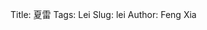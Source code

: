 Title: 夏雷
Tags: Lei
Slug: lei
Author: Feng Xia

<div id="sth"></div>

<script type="text/babel">
 var images = [];
 for (var i=1; i<125; i++){
   var pad = "0000";
   var str = ""+i;
   var name = pad.substring(0, pad.length - str.length) + str;
   images.push({
     key: i,
     thumb: "/images/memory/"+name+"-small.jpg",
     full: "/images/memory/"+name+".jpg"
   });
 }

 var DisplayListBox = React.createClass({
   render: function(){
     var imageThumbs = this.props.displayList.map(function(img){
       return (
         <img key={img.key}
              onClick={this.props.onClick.bind(null,img)}
              className="mythumbnail"
              src={img.thumb} />
       );
     },this);

     return (
       <div>
         {imageThumbs}
       </div>
     );
   }
 });

 var OneBox = React.createClass({
   render: function(){
     return(
       <div className="row center-align">
         <img src={this.props.image.full}
              onClick={this.props.onNext}
              style={{maxHeight:"67vh"}} />

         { this.props.showMore?
            <div id="showMore"
                 onClick={this.props.onClick}>
              <i className="fa fa-expand"></i>
              Show more
            </div>
         :null }

         <DisplayListBox displayList={this.props.displayList}
                         onClick={this.props.setImage}
                         className="col s12"/>
       </div>
     );
   }
 });

 var ImageField = React.createClass({
   render: function(){
     var img = this.props.img;

     return (
       <div style={{display:"block"}}>
         <span onClick={this.props.onClick.bind(null,img)}>
           <img src={img.thumb} width="100%"/>
         </span>
       </div>
     );
   }
 });

 var PresentationBox = React.createClass({
   getInitialState: function(){
     return {
       showing: this.props.images[70],
       showMore: true,
       displayList: []
     }
   },
   componentDidMount: function(){
     var that = this;
     document.onkeydown = function(e) {
        switch (e.keyCode) {
            case 37:
                that.onPrev();
                break;
            case 38:
                break;
            case 39:
                that.onNext();
                break;
            case 40:
                break;
            }
    };
   },
   setImage: function(img){
     this.setState({
       showing: img
     });
   },
   handleImageFieldClick: function(img){
     this.setImage(img);

     // toggle show more
     this.toggleShowMore();
   },
   toggleShowMore: function(){
     this.setState({
       showMore: !this.state.showMore
     });
   },
   onNext: function(){
     var current = this.state.showing;
     var images = this.props.images;
     if (current.key == images.length){
       // Circle back to beginning
       this.setState({
         showing: images[0]
       });
     }else{ // set current to next
       this.setState({
         showing: images[current.key]
       });
     }

     this.handleUpdate();
   },
   onPrev: function(){
     var current = this.state.showing;
     var images = this.props.images;
     if (current.key == 1){
       // Circle back
       this.setState({
         showing: images[images.length-1]
       });
     }else{ // set current to next
       this.setState({
         showing: images[current.key-2]
       });
     }

     this.handleUpdate();
   },
   handleUpdate: function(){
     // Always show 11 photos
     var current = this.state.showing;
     var images = this.props.images;
     var start = Math.max(0,current.key-3);
     var end = Math.min(current.key+3,images.length);
     var tmp = [];
     for(var i=start-1; i<end;i++){
        tmp.push(images[i]);
     }
     this.setState({
        displayList: tmp
     });
   },
   render: function(){
      var imageFields = this.props.images.map(function(img){
        return (
          <ImageField img={img}
                      onClick={this.handleImageFieldClick}
                      key={img.key}/>
        );
      }, this);
      return (
        <div>
          { this.state.showMore?
             <OneBox image={this.state.showing}
                     showMore={this.state.showMore}
                     onClick={this.toggleShowMore}
                     onNext={this.onNext}
                     onPrev={this.onPrev}
                     displayList={this.state.displayList}
                     setImage={this.setImage} />:
             <div className="my-multicol-3">
               {imageFields}
             </div>
          }
        </div>
      );
    }
 });

 ReactDOM.render(
   <PresentationBox images={images} />,
   document.getElementById("sth")
 );
 
</script>
